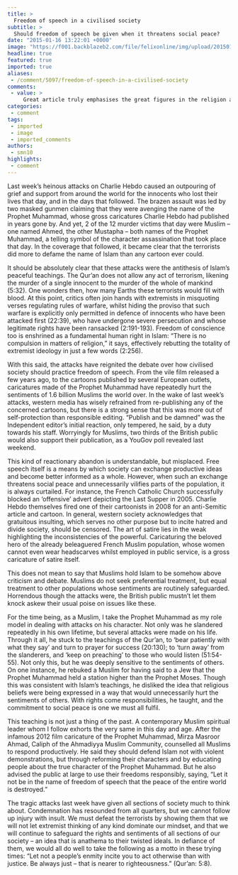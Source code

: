 ```yaml
---
title: >
  Freedom of speech in a civilised society
subtitle: >
  Should freedom of speech be given when it threatens social peace?
date: "2015-01-16 13:22:01 +0000"
image: "https://f001.backblazeb2.com/file/felixonline/img/upload/201501161321-ps3110-o-french-muslims-terrorism-facebook.jpg"
headline: true
featured: true
imported: true
aliases:
 - /comment/5097/freedom-of-speech-in-a-civilised-society
comments:
 - value: >
     Great article truly emphasises the great figures in the religion and how they would, if alive today, rebuke and condemn such heinous actions of the murderers. ,This should answer many arguments to ones intellect.,"Muslims do not seek preferential treatment, but equal treatment" <br> <br>Comedians make jokes about Jesus and the Old Testament prophets frequently, and without being assassinated. Therefore if Muslims truly want to be treated equally, they should accept that they will be the target of satire from time to time. <br> <br>It doesn't surprise me that you hold personal freedom in such low regard. The word 'muslim', after all, means 'one who submits'. Islamic society is based around submission - women to their husbands, men to clerics and caliphs, and all must submit to Allah. Why would you value freedom? You've never experienced it.,@Cherry, If your definition of freedom is to insult others feelings and emotions deliberately in the name of freedom of speech, then you can have your freedom which serves no pu
categories:
 - comment
tags:
 - imported
 - image
 - imported_comments
authors:
 - smn10
highlights:
 - comment
---
```


Last week’s heinous attacks on Charlie Hebdo caused an outpouring of grief and support from around the world for the innocents who lost their lives that day, and in the days that followed. The brazen assault was led by two masked gunmen claiming that they were avenging the name of the Prophet Muhammad, whose gross caricatures Charlie Hebdo had published in years gone by. And yet, 2 of the 12 murder victims that day were Muslim – one named Ahmed, the other Mustapha – both names of the Prophet Muhammad, a telling symbol of the character assassination that took place that day. In the coverage that followed, it became clear that the terrorists did more to defame the name of Islam than any cartoon ever could.

It should be absolutely clear that these attacks were the antithesis of Islam’s peaceful teachings. The Qur’an does not allow any act of terrorism, likening the murder of a single innocent to the murder of the whole of mankind (5:32). One wonders then, how many Earths these terrorists would fill with blood. At this point, critics often join hands with extremists in misquoting verses regulating rules of warfare, whilst hiding the proviso that such warfare is explicitly only permitted in defence of innocents who have been attacked first (22:39), who have undergone severe persecution and whose legitimate rights have been ransacked (2:191-193). Freedom of conscience too is enshrined as a fundamental human right in Islam: “There is no compulsion in matters of religion,” it says, effectively rebutting the totality of extremist ideology in just a few words (2:256).

With this said, the attacks have reignited the debate over how civilised society should practice freedom of speech. From the vile film released a few years ago, to the cartoons published by several European outlets, caricatures made of the Prophet Muhammad have repeatedly hurt the sentiments of 1.6 billion Muslims the world over. In the wake of last week’s attacks, western media has wisely refrained from re-publishing any of the concerned cartoons, but there is a strong sense that this was more out of self-protection than responsible editing. “Publish and be damned” was the Independent editor’s initial reaction, only tempered, he said, by a duty towards his staff. Worryingly for Muslims, two thirds of the British public would also support their publication, as a YouGov poll revealed last weekend.

This kind of reactionary abandon is understandable, but misplaced. Free speech itself is a means by which society can exchange productive ideas and become better informed as a whole. However, when such an exchange threatens social peace and unnecessarily vilifies parts of the population, it is always curtailed. For instance, the French Catholic Church successfully blocked an ‘offensive’ advert depicting the Last Supper in 2005. Charlie Hebdo themselves fired one of their cartoonists in 2008 for an anti-Semitic article and cartoon. In general, western society acknowledges that gratuitous insulting, which serves no other purpose but to incite hatred and divide society, should be censored. The art of satire lies in the weak highlighting the inconsistencies of the powerful. Caricaturing the beloved hero of the already beleaguered French Muslim population, whose women cannot even wear headscarves whilst employed in public service, is a gross caricature of satire itself.

This does not mean to say that Muslims hold Islam to be somehow above criticism and debate. Muslims do not seek preferential treatment, but equal treatment to other populations whose sentiments are routinely safeguarded. Horrendous though the attacks were, the British public mustn’t let them knock askew their usual poise on issues like these.

For the time being, as a Muslim, I take the Prophet Muhammad as my role model in dealing with attacks on his character. Not only was he slandered repeatedly in his own lifetime, but several attacks were made on his life. Through it all, he stuck to the teachings of the Qur’an, to ‘bear patiently with what they say’ and turn to prayer for success (20:130); to ‘turn away’ from the slanderers, and ‘keep on preaching’ to those who would listen (51:54-55). Not only this, but he was deeply sensitive to the sentiments of others. On one instance, he rebuked a Muslim for having said to a Jew that the Prophet Muhammad held a station higher than the Prophet Moses. Though this was consistent with Islam’s teachings, he disliked the idea that religious beliefs were being expressed in a way that would unnecessarily hurt the sentiments of others. With rights come responsibilities, he taught, and the commitment to social peace is one we must all fulfil.

This teaching is not just a thing of the past. A contemporary Muslim spiritual leader whom I follow exhorts the very same in this day and age. After the infamous 2012 film caricature of the Prophet Muhammad, Mirza Masroor Ahmad, Caliph of the Ahmadiyya Muslim Community, counselled all Muslims to respond productively. He said they should defend Islam not with violent demonstrations, but through reforming their characters and by educating people about the true character of the Prophet Muhammad. But he also advised the public at large to use their freedoms responsibly, saying, “Let it not be in the name of freedom of speech that the peace of the entire world is destroyed.”

The tragic attacks last week have given all sections of society much to think about. Condemnation has resounded from all quarters, but we cannot follow up injury with insult. We must defeat the terrorists by showing them that we will not let extremist thinking of any kind dominate our mindset, and that we will continue to safeguard the rights and sentiments of all sections of our society – an idea that is anathema to their twisted ideals. In defiance of them, we would all do well to take the following as a motto in these trying times: “Let not a people’s enmity incite you to act otherwise than with justice. Be always just – that is nearer to righteousness.” (Qur’an: 5:8).
